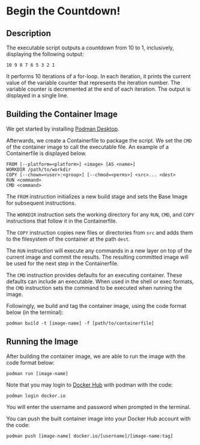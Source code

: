 # Begin the Countdown!

## Description
The executable script outputs a countdown from 10 to 1, inclusively, displaying the following output:
```
10 9 8 7 6 5 3 2 1
```

It performs 10 iterations of a for-loop. In each iteration, it prints the current value of the variable counter that represents the iteration number. The variable counter is decremented at the end of each iteration. The output is displayed in a single line. 


## Building the Container Image
We get started by installing [Podman Desktop](https://podman-desktop.io/).

Afterwards, we create a Containerfile to package the script. We set the <code>CMD</code> of the container image to call the executable file. An example of a Containerfile is displayed below.

```
FROM [--platform=<platform>] <image> [AS <name>]
WORKDIR /path/to/workdir
COPY [--chown=<user>:<group>] [--chmod=<perms>] <src>... <dest>
RUN <command>
CMD <command>
```

The <code>FROM</code> instruction initializes a new build stage and sets the Base Image for subsequent instructions.

The <code>WORKDIR</code> instruction sets the working directory for any <code>RUN</code>, <code>CMD</code>, and <code>COPY</code> instructions that follow it in the Containerfile. 

The <code>COPY</code> instruction copies new files or directories from <code>src</code> and adds them to the filesystem of the container at the path <code>dest</code>.

The <code>RUN</code> instruction will execute any commands in a new layer on top of the current image and commit the results. The resulting committed image will be used for the next step in the Containerfile.

The <code>CMD</code> instruction provides defaults for an executing container. These defaults can include an executable. When used in the shell or exec formats, the <code>CMD</code> instruction sets the command to be executed when running the image.


Followingly, we build and tag the container image, using the code format below (in the terminal):
```
podman build -t [image-name] -f [path/to/containerfile]
```

## Running the Image
After building the container image, we are able to run the image with the code format below:
```
podman run [image-name] 
```

Note that you may login to [Docker Hub](https://hub.docker.com) with podman with the code:
```
podman login docker.io
```
You will enter the username and password when prompted in the terminal.

You can push the built container image into your Docker Hub account with the code:
```
podman push [image-name] docker.io/[username]/[image-name:tag]
```
